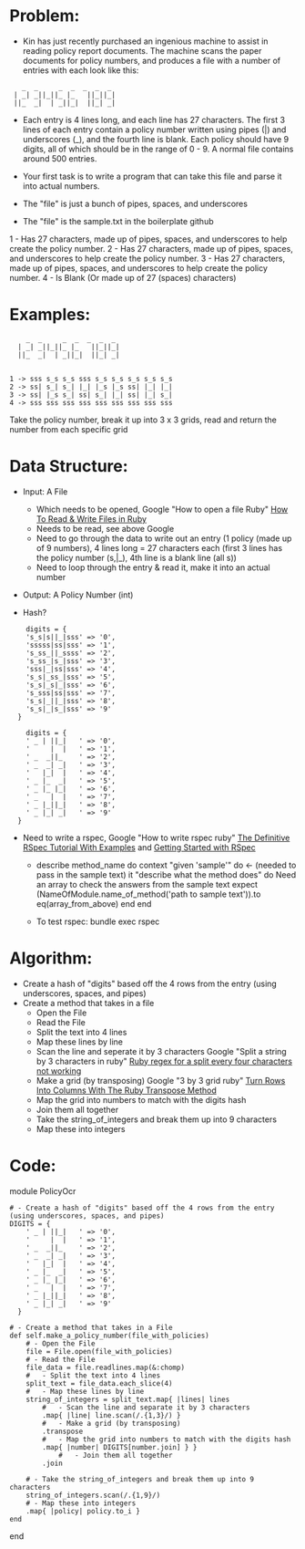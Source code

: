 # Problem: 
 - Kin has just recently purchased an ingenious machine to assist in reading policy report documents. The machine scans the paper documents for policy numbers, and produces a file with a number of entries with each look like this: 
 ```
    _  _     _  _  _  _  _ 
  | _| _||_||_ |_   ||_||_|
  ||_  _|  | _||_|  ||_| _|

```
  - Each entry is 4 lines long, and each line has 27 characters. The first 3 lines of each entry contain a policy number written using pipes (|) and underscores (_), and the fourth line is blank. Each policy should have 9 digits, all of which should be in the range of 0 - 9. A normal file contains around 500 entries.

  - Your first task is to write a program that can take this file and parse it into actual numbers. 

- The "file" is just a bunch of pipes, spaces, and underscores
- The "file" is the sample.txt in the boilerplate github

1 - Has 27 characters, made up of pipes, spaces, and underscores to help create the policy number.
2 - Has 27 characters, made up of pipes, spaces, and underscores to help create the policy number.
3 - Has 27 characters, made up of pipes, spaces, and underscores to help create the policy number.
4 - Is Blank (Or made up of 27 (spaces) characters)


# Examples:
```
    _  _     _  _  _  _  _    
  | _| _||_||_ |_   ||_||_|      
  ||_  _|  | _||_|  ||_| _|   
                              
```
```
1 -> sss s_s s_s sss s_s s_s s_s s_s s_s
2 -> ss| s_| s_| |_| |_s |_s ss| |_| |_|
3 -> ss| |_s s_| ss| s_| |_| ss| |_| s_|
4 -> sss sss sss sss sss sss sss sss sss
```

Take the policy number, break it up into 3 x 3 grids, read and return the number from each specific grid 


# Data Structure:
- Input: A File
    - Which needs to be opened, Google "How to open a file Ruby" [How To Read & Write Files in Ruby](https://www.rubyguides.com/2015/05/working-with-files-ruby/)
    - Needs to be read, see above Google
    - Need to go through the data to write out an entry (1 policy (made up of 9 numbers), 4 lines long = 27 characters each (first 3 lines has the policy number (s,|_), 4th line is a blank line (all s))
    - Need to loop through the entry & read it, make it into an actual number
- Output: A Policy Number (int)

- Hash? 
```
    digits = {
    's_s|s||_|sss' => '0',
    'sssss|ss|sss' => '1',
    's_ss_||_ssss' => '2',
    's_ss_|s_|sss' => '3',
    'sss|_|ss|sss' => '4',
    's_s|_ss_|sss' => '5',
    's_s|_s|_|sss' => '6',
    's_sss|ss|sss' => '7',
    's_s|_||_|sss' => '8',
    's_s|_|s_|sss' => '9'
  }
```
```
    digits = {
    ' _ | ||_|   ' => '0',
    '     |  |   ' => '1',
    ' _  _||_    ' => '2',
    ' _  _| _|   ' => '3',
    '   |_|  |   ' => '4',
    ' _ |_  _|   ' => '5',
    ' _ |_ |_|   ' => '6',
    ' _   |  |   ' => '7',
    ' _ |_||_|   ' => '8',
    ' _ |_| _|   ' => '9'
  }
``` 
- Need to write a rspec, Google "How to write rspec ruby" [The Definitive RSpec Tutorial With Examples](https://www.rubyguides.com/2018/07/rspec-tutorial/) and [Getting Started with RSpec](https://semaphoreci.com/community/tutorials/getting-started-with-rspec)
  - describe method_name do 
        context "given 'sample'" do <- (needed to pass in the sample text)
            it "describe what the method does" do
                Need an array to check the answers from the sample text
                expect (NameOfModule.name_of_method('path to sample text')).to eq(array_from_above)
            end
    end

  - To test rspec: bundle exec rspec
# Algorithm:
- Create a hash of "digits" based off the 4 rows from the entry (using underscores, spaces, and pipes)
- Create a method that takes in a file 
    - Open the File
    - Read the File
    - Split the text into 4 lines 
    - Map these lines by line
    - Scan the line and seperate it by 3 characters  Google "Split a string by 3 characters in ruby" [Ruby regex for a split every four characters not working](https://stackoverflow.com/questions/1628673/ruby-regex-for-a-split-every-four-characters-not-working/1628694)
    - Make a grid (by transposing) Google "3 by 3 grid ruby" [Turn Rows Into Columns With The Ruby Transpose Method](https://www.rubyguides.com/2017/10/ruby-transpose-method/)
    - Map the grid into numbers to match with the digits hash
    - Join them all together
    - Take the string_of_integers and break them up into 9 characters 
    - Map these into integers 

# Code:
module PolicyOcr

    # - Create a hash of "digits" based off the 4 rows from the entry (using underscores, spaces, and pipes)
    DIGITS = {
        ' _ | ||_|   ' => '0',
        '     |  |   ' => '1',
        ' _  _||_    ' => '2',
        ' _  _| _|   ' => '3',
        '   |_|  |   ' => '4',
        ' _ |_  _|   ' => '5',
        ' _ |_ |_|   ' => '6',
        ' _   |  |   ' => '7',
        ' _ |_||_|   ' => '8',
        ' _ |_| _|   ' => '9'
      }

    # - Create a method that takes in a File 
    def self.make_a_policy_number(file_with_policies)
        # - Open the File 
        file = File.open(file_with_policies)
        # - Read the File 
        file_data = file.readlines.map(&:chomp)
        #   - Split the text into 4 lines 
        split_text = file_data.each_slice(4)
        #   - Map these lines by line 
        string_of_integers = split_text.map{ |lines| lines 
            #   - Scan the line and separate it by 3 characters 
            .map{ |line| line.scan(/.{1,3}/) }
            #   - Make a grid (by transposing) 
            .transpose
            #   - Map the grid into numbers to match with the digits hash 
            .map{ |number| DIGITS[number.join] } }
                #   - Join them all together 
            .join
        
        # - Take the string_of_integers and break them up into 9 characters 
        string_of_integers.scan(/.{1,9}/)
        # - Map these into integers 
        .map{ |policy| policy.to_i } 
    end
   
end